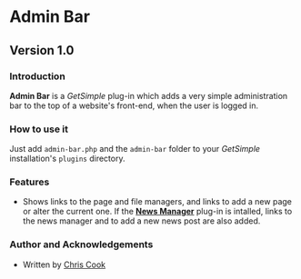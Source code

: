 # Admin Bar

## Version 1.0

### Introduction

__Admin Bar__ is a _GetSimple_ plug-in which adds a very simple administration bar to the top of a website's front-end, when the user is logged in.

### How to use it

Just add `admin-bar.php` and the `admin-bar` folder to your _GetSimple_ installation's `plugins` directory.

### Features

+ Shows links to the page and file managers, and links to add a new page or alter the current one. If the [__News Manager__](http://get-simple.info/extend/plugin/news-manager/43/) plug-in is intalled, links to the news manager and to add a new news post are also added.

### Author and Acknowledgements

+ Written by [Chris Cook](http://chris-cook.co.uk)
